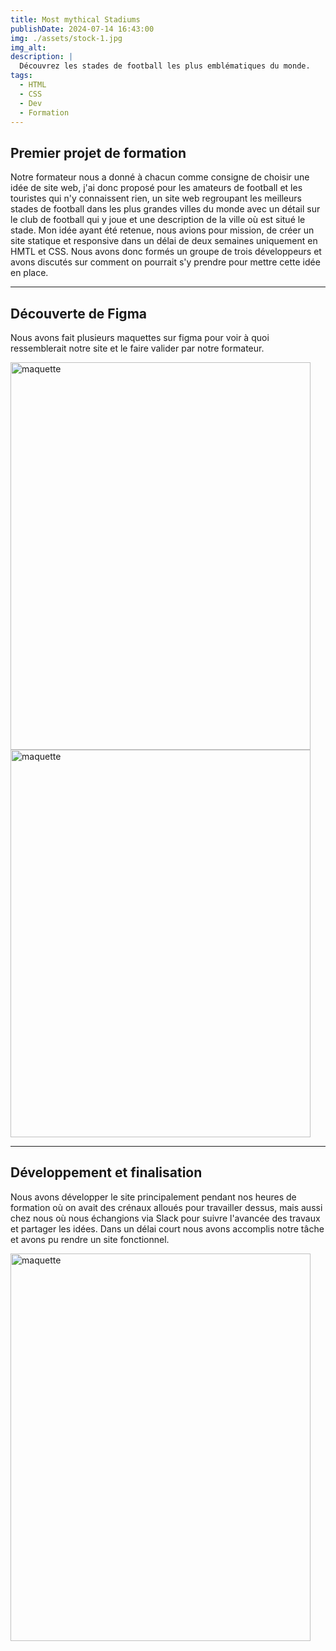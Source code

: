 ```yaml
---
title: Most mythical Stadiums
publishDate: 2024-07-14 16:43:00
img: ./assets/stock-1.jpg
img_alt: 
description: |
  Découvrez les stades de football les plus emblématiques du monde.
tags:
  - HTML
  - CSS
  - Dev
  - Formation
---
```


## Premier projet de formation

Notre formateur nous a donné à chacun comme consigne de choisir une idée de site web, j'ai donc proposé pour les amateurs de football et les touristes qui n'y connaissent rien, un site web regroupant les meilleurs stades de football dans les plus grandes villes du monde avec un détail sur le club de football qui y joue et une description de la ville où est situé le stade. Mon idée ayant été retenue, nous avions pour mission, de créer un site statique et responsive dans un délai de deux semaines uniquement en HMTL et CSS. Nous avons donc formés un groupe de trois développeurs et avons discutés sur comment on pourrait s'y prendre pour mettre cette idée en place.

---

## Découverte de Figma

Nous avons fait plusieurs maquettes sur figma pour voir à quoi ressemblerait notre site et le faire valider par notre formateur.


<img
					alt="maquette"
					width="480"
					height="620"
					src="../../assets/figma.png"
				/>
<img
					alt="maquette"
					width="480"
					height="620"
					src="../../assets/figma2.png"
				/>

---

## Développement et finalisation

Nous avons développer le site principalement pendant nos heures de formation où on avait des crénaux alloués pour travailler dessus, mais aussi chez nous où nous échangions via Slack pour suivre l'avancée des travaux et partager les idées. Dans un délai court nous avons accomplis notre tâche et avons pu rendre un site fonctionnel.

<img
					alt="maquette"
					width="480"
					height="620"
					src="../../assets/figma3.png"
				/>



